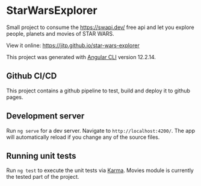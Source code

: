 # StarWarsExplorer

Small project to consume the https://swapi.dev/ free api and let you explore people, planets and movies of STAR WARS.

View it online: https://jitp.github.io/star-wars-explorer

This project was generated with [Angular CLI](https://github.com/angular/angular-cli) version 12.2.14.

## Github CI/CD

This project contains a github pipeline to test, build and deploy it to github pages.

## Development server

Run `ng serve` for a dev server. Navigate to `http://localhost:4200/`. The app will automatically reload if you change any of the source files.


## Running unit tests

Run `ng test` to execute the unit tests via [Karma](https://karma-runner.github.io). Movies module is currently the tested part of the project.

